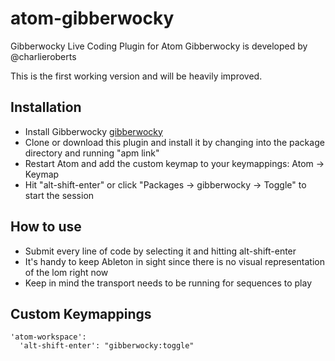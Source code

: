 # atom-gibberwocky

Gibberwocky Live Coding Plugin for Atom
Gibberwocky is developed by @charlieroberts

This is the first working version and will be heavily improved.

## Installation

- Install Gibberwocky [gibberwocky](https://github.com/charlieroberts/gibberwocky)
- Clone or download this plugin and install it by changing into the package directory and running "apm link"
- Restart Atom and add the custom keymap to your keymappings: Atom -> Keymap
- Hit "alt-shift-enter" or click "Packages -> gibberwocky -> Toggle" to start the session

## How to use
- Submit every line of code by selecting it and hitting alt-shift-enter
- It's handy to keep Ableton in sight since there is no visual representation of the lom right now
- Keep in mind the transport needs to be running for sequences to play

## Custom Keymappings

```
'atom-workspace':
  'alt-shift-enter': "gibberwocky:toggle"
```
